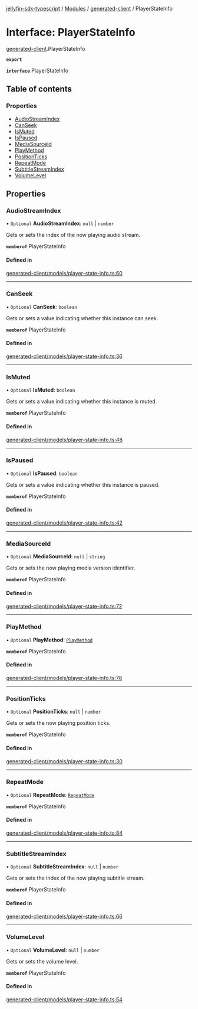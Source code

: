 [jellyfin-sdk-typescript](../README.md) / [Modules](../modules.md) / [generated-client](../modules/generated_client.md) / PlayerStateInfo

# Interface: PlayerStateInfo

[generated-client](../modules/generated_client.md).PlayerStateInfo

**`export`**

**`interface`** PlayerStateInfo

## Table of contents

### Properties

- [AudioStreamIndex](generated_client.PlayerStateInfo.md#audiostreamindex)
- [CanSeek](generated_client.PlayerStateInfo.md#canseek)
- [IsMuted](generated_client.PlayerStateInfo.md#ismuted)
- [IsPaused](generated_client.PlayerStateInfo.md#ispaused)
- [MediaSourceId](generated_client.PlayerStateInfo.md#mediasourceid)
- [PlayMethod](generated_client.PlayerStateInfo.md#playmethod)
- [PositionTicks](generated_client.PlayerStateInfo.md#positionticks)
- [RepeatMode](generated_client.PlayerStateInfo.md#repeatmode)
- [SubtitleStreamIndex](generated_client.PlayerStateInfo.md#subtitlestreamindex)
- [VolumeLevel](generated_client.PlayerStateInfo.md#volumelevel)

## Properties

### AudioStreamIndex

• `Optional` **AudioStreamIndex**: ``null`` \| `number`

Gets or sets the index of the now playing audio stream.

**`memberof`** PlayerStateInfo

#### Defined in

[generated-client/models/player-state-info.ts:60](https://github.com/thornbill/jellyfin-sdk-typescript/blob/c0c5b18/src/generated-client/models/player-state-info.ts#L60)

___

### CanSeek

• `Optional` **CanSeek**: `boolean`

Gets or sets a value indicating whether this instance can seek.

**`memberof`** PlayerStateInfo

#### Defined in

[generated-client/models/player-state-info.ts:36](https://github.com/thornbill/jellyfin-sdk-typescript/blob/c0c5b18/src/generated-client/models/player-state-info.ts#L36)

___

### IsMuted

• `Optional` **IsMuted**: `boolean`

Gets or sets a value indicating whether this instance is muted.

**`memberof`** PlayerStateInfo

#### Defined in

[generated-client/models/player-state-info.ts:48](https://github.com/thornbill/jellyfin-sdk-typescript/blob/c0c5b18/src/generated-client/models/player-state-info.ts#L48)

___

### IsPaused

• `Optional` **IsPaused**: `boolean`

Gets or sets a value indicating whether this instance is paused.

**`memberof`** PlayerStateInfo

#### Defined in

[generated-client/models/player-state-info.ts:42](https://github.com/thornbill/jellyfin-sdk-typescript/blob/c0c5b18/src/generated-client/models/player-state-info.ts#L42)

___

### MediaSourceId

• `Optional` **MediaSourceId**: ``null`` \| `string`

Gets or sets the now playing media version identifier.

**`memberof`** PlayerStateInfo

#### Defined in

[generated-client/models/player-state-info.ts:72](https://github.com/thornbill/jellyfin-sdk-typescript/blob/c0c5b18/src/generated-client/models/player-state-info.ts#L72)

___

### PlayMethod

• `Optional` **PlayMethod**: [`PlayMethod`](../enums/generated_client.PlayMethod.md)

**`memberof`** PlayerStateInfo

#### Defined in

[generated-client/models/player-state-info.ts:78](https://github.com/thornbill/jellyfin-sdk-typescript/blob/c0c5b18/src/generated-client/models/player-state-info.ts#L78)

___

### PositionTicks

• `Optional` **PositionTicks**: ``null`` \| `number`

Gets or sets the now playing position ticks.

**`memberof`** PlayerStateInfo

#### Defined in

[generated-client/models/player-state-info.ts:30](https://github.com/thornbill/jellyfin-sdk-typescript/blob/c0c5b18/src/generated-client/models/player-state-info.ts#L30)

___

### RepeatMode

• `Optional` **RepeatMode**: [`RepeatMode`](../enums/generated_client.RepeatMode.md)

**`memberof`** PlayerStateInfo

#### Defined in

[generated-client/models/player-state-info.ts:84](https://github.com/thornbill/jellyfin-sdk-typescript/blob/c0c5b18/src/generated-client/models/player-state-info.ts#L84)

___

### SubtitleStreamIndex

• `Optional` **SubtitleStreamIndex**: ``null`` \| `number`

Gets or sets the index of the now playing subtitle stream.

**`memberof`** PlayerStateInfo

#### Defined in

[generated-client/models/player-state-info.ts:66](https://github.com/thornbill/jellyfin-sdk-typescript/blob/c0c5b18/src/generated-client/models/player-state-info.ts#L66)

___

### VolumeLevel

• `Optional` **VolumeLevel**: ``null`` \| `number`

Gets or sets the volume level.

**`memberof`** PlayerStateInfo

#### Defined in

[generated-client/models/player-state-info.ts:54](https://github.com/thornbill/jellyfin-sdk-typescript/blob/c0c5b18/src/generated-client/models/player-state-info.ts#L54)
